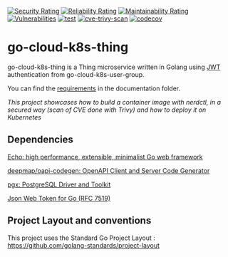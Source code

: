 [![Security Rating](https://sonarcloud.io/api/project_badges/measure?project=lao-tseu-is-alive_go-cloud-k8s-thing&metric=security_rating)](https://sonarcloud.io/summary/new_code?id=lao-tseu-is-alive_go-cloud-k8s-thing)
[![Reliability Rating](https://sonarcloud.io/api/project_badges/measure?project=lao-tseu-is-alive_go-cloud-k8s-thing&metric=reliability_rating)](https://sonarcloud.io/summary/new_code?id=lao-tseu-is-alive_go-cloud-k8s-thing)
[![Maintainability Rating](https://sonarcloud.io/api/project_badges/measure?project=lao-tseu-is-alive_go-cloud-k8s-thing&metric=sqale_rating)](https://sonarcloud.io/summary/new_code?id=lao-tseu-is-alive_go-cloud-k8s-thing) [![Vulnerabilities](https://sonarcloud.io/api/project_badges/measure?project=lao-tseu-is-alive_go-cloud-k8s-thing&metric=vulnerabilities)](https://sonarcloud.io/summary/new_code?id=lao-tseu-is-alive_go-cloud-k8s-thing)
[![test](https://github.com/lao-tseu-is-alive/go-cloud-k8s-thing/actions/workflows/test.yml/badge.svg)](https://github.com/lao-tseu-is-alive/go-cloud-k8s-thing/actions/workflows/test.yml)
[![cve-trivy-scan](https://github.com/lao-tseu-is-alive/go-cloud-k8s-thing/actions/workflows/cve-trivy-scan.yml/badge.svg)](https://github.com/lao-tseu-is-alive/go-cloud-k8s-thing/actions/workflows/cve-trivy-scan.yml)
[![codecov](https://codecov.io/gh/lao-tseu-is-alive/go-cloud-k8s-thing/branch/main/graph/badge.svg?token=02AHW79CES)](https://codecov.io/gh/lao-tseu-is-alive/go-cloud-k8s-thing)
# go-cloud-k8s-thing
go-cloud-k8s-thing  is a Thing  microservice written in Golang using [JWT](https://jwt.io) authentication from  go-cloud-k8s-user-group.

You can find the [requirements](https://github.com/lao-tseu-is-alive/go-cloud-k8s-thing/blob/main/documentation/Requirements.md) in the documentation folder.


_This project showcases how to build a container image with nerdctl, in a secured way (scan of CVE done with Trivy) and how to deploy it on Kubernetes_


## Dependencies
[Echo: high performance, extensible, minimalist Go web framework](https://echo.labstack.com/)

[deepmap/oapi-codegen: OpenAPI Client and Server Code Generator](https://github.com/deepmap/oapi-codegen)

[pgx: PostgreSQL Driver and Toolkit](https://pkg.go.dev/github.com/jackc/pgx)

[Json Web Token for Go (RFC 7519)](https://github.com/cristalhq/jwt)


## Project Layout and conventions
This project uses the Standard Go Project Layout : https://github.com/golang-standards/project-layout
